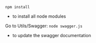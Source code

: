 `npm install`
- to install all node modules


Go to Utils/Swagger: `node swagger.js`
- to update the swagger documentation